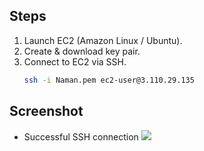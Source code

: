 ## Steps
1. Launch EC2 (Amazon Linux / Ubuntu).
2. Create & download key pair.
3. Connect to EC2 via SSH.
   ```bash
   ssh -i Naman.pem ec2-user@3.110.29.135

## Screenshot
- Successful SSH connection
![](./AWS-EC2-Launch-SSH/Screenshots/ssh-connected.png)
